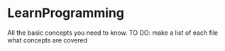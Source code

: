# LearnProgramming
All the basic concepts you need to know.
TO DO: make a list of each file what concepts are covered
